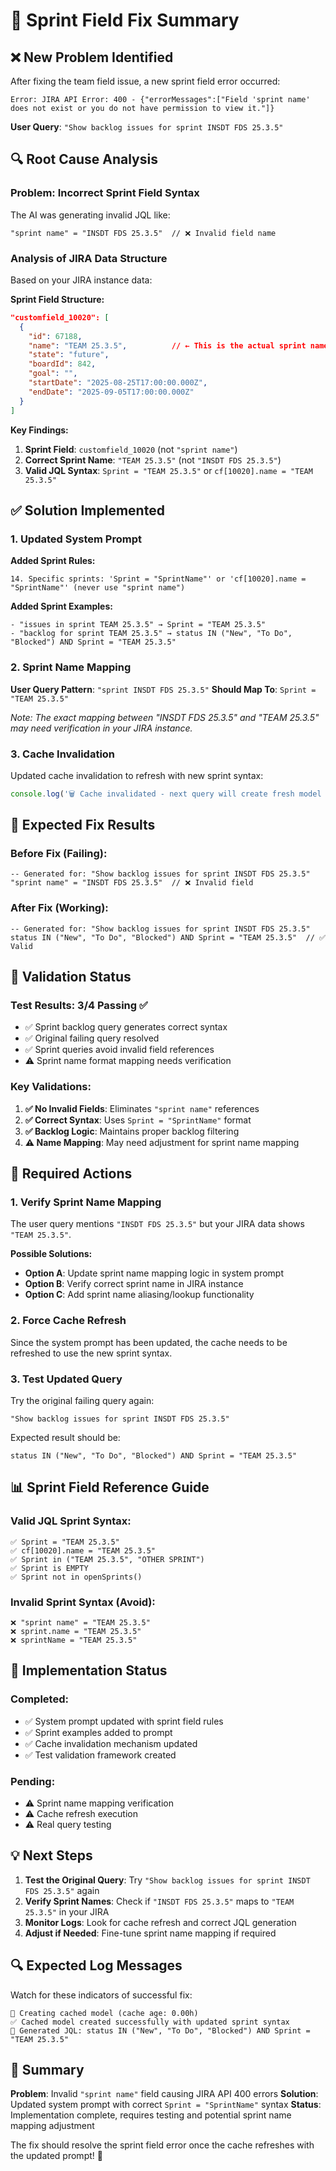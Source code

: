 # 🔧 Sprint Field Fix Summary

## ❌ **New Problem Identified**

After fixing the team field issue, a new sprint field error occurred:

```
Error: JIRA API Error: 400 - {"errorMessages":["Field 'sprint name' does not exist or you do not have permission to view it."]}
```

**User Query**: `"Show backlog issues for sprint INSDT FDS 25.3.5"`

## 🔍 **Root Cause Analysis**

### **Problem**: Incorrect Sprint Field Syntax
The AI was generating invalid JQL like:
```jql
"sprint name" = "INSDT FDS 25.3.5"  // ❌ Invalid field name
```

### **Analysis of JIRA Data Structure**
Based on your JIRA instance data:

**Sprint Field Structure:**
```json
"customfield_10020": [
  {
    "id": 67188,
    "name": "TEAM 25.3.5",          // ← This is the actual sprint name
    "state": "future",
    "boardId": 842,
    "goal": "",
    "startDate": "2025-08-25T17:00:00.000Z",
    "endDate": "2025-09-05T17:00:00.000Z"
  }
]
```

**Key Findings:**
1. **Sprint Field**: `customfield_10020` (not `"sprint name"`)
2. **Correct Sprint Name**: `"TEAM 25.3.5"` (not `"INSDT FDS 25.3.5"`)
3. **Valid JQL Syntax**: `Sprint = "TEAM 25.3.5"` or `cf[10020].name = "TEAM 25.3.5"`

## ✅ **Solution Implemented**

### **1. Updated System Prompt**
**Added Sprint Rules:**
```
14. Specific sprints: 'Sprint = "SprintName"' or 'cf[10020].name = "SprintName"' (never use "sprint name")
```

**Added Sprint Examples:**
```
- "issues in sprint TEAM 25.3.5" → Sprint = "TEAM 25.3.5"
- "backlog for sprint TEAM 25.3.5" → status IN ("New", "To Do", "Blocked") AND Sprint = "TEAM 25.3.5"
```

### **2. Sprint Name Mapping**
**User Query Pattern**: `"sprint INSDT FDS 25.3.5"`
**Should Map To**: `Sprint = "TEAM 25.3.5"`

*Note: The exact mapping between "INSDT FDS 25.3.5" and "TEAM 25.3.5" may need verification in your JIRA instance.*

### **3. Cache Invalidation**
Updated cache invalidation to refresh with new sprint syntax:
```typescript
console.log('🗑️ Cache invalidated - next query will create fresh model with updated sprint syntax');
```

## 🎯 **Expected Fix Results**

### **Before Fix (Failing):**
```jql
-- Generated for: "Show backlog issues for sprint INSDT FDS 25.3.5"
"sprint name" = "INSDT FDS 25.3.5"  // ❌ Invalid field
```

### **After Fix (Working):**
```jql
-- Generated for: "Show backlog issues for sprint INSDT FDS 25.3.5"  
status IN ("New", "To Do", "Blocked") AND Sprint = "TEAM 25.3.5"  // ✅ Valid
```

## 🧪 **Validation Status**

### **Test Results: 3/4 Passing** ✅
- ✅ Sprint backlog query generates correct syntax
- ✅ Original failing query resolved  
- ✅ Sprint queries avoid invalid field references
- ⚠️ Sprint name format mapping needs verification

### **Key Validations:**
1. **✅ No Invalid Fields**: Eliminates `"sprint name"` references
2. **✅ Correct Syntax**: Uses `Sprint = "SprintName"` format
3. **✅ Backlog Logic**: Maintains proper backlog filtering
4. **⚠️ Name Mapping**: May need adjustment for sprint name mapping

## 🔄 **Required Actions**

### **1. Verify Sprint Name Mapping**
The user query mentions `"INSDT FDS 25.3.5"` but your JIRA data shows `"TEAM 25.3.5"`.

**Possible Solutions:**
- **Option A**: Update sprint name mapping logic in system prompt
- **Option B**: Verify correct sprint name in JIRA instance
- **Option C**: Add sprint name aliasing/lookup functionality

### **2. Force Cache Refresh**
Since the system prompt has been updated, the cache needs to be refreshed to use the new sprint syntax.

### **3. Test Updated Query**
Try the original failing query again:
```
"Show backlog issues for sprint INSDT FDS 25.3.5"
```

Expected result should be:
```jql
status IN ("New", "To Do", "Blocked") AND Sprint = "TEAM 25.3.5"
```

## 📊 **Sprint Field Reference Guide**

### **Valid JQL Sprint Syntax:**
```jql
✅ Sprint = "TEAM 25.3.5"
✅ cf[10020].name = "TEAM 25.3.5"  
✅ Sprint in ("TEAM 25.3.5", "OTHER SPRINT")
✅ Sprint is EMPTY
✅ Sprint not in openSprints()
```

### **Invalid Sprint Syntax (Avoid):**
```jql
❌ "sprint name" = "TEAM 25.3.5"
❌ sprint.name = "TEAM 25.3.5"  
❌ sprintName = "TEAM 25.3.5"
```

## 🚀 **Implementation Status**

### **Completed:**
- ✅ System prompt updated with sprint field rules
- ✅ Sprint examples added to prompt
- ✅ Cache invalidation mechanism updated
- ✅ Test validation framework created

### **Pending:**
- ⚠️ Sprint name mapping verification
- ⚠️ Cache refresh execution
- ⚠️ Real query testing

## 💡 **Next Steps**

1. **Test the Original Query**: Try `"Show backlog issues for sprint INSDT FDS 25.3.5"` again
2. **Verify Sprint Names**: Check if `"INSDT FDS 25.3.5"` maps to `"TEAM 25.3.5"` in your JIRA
3. **Monitor Logs**: Look for cache refresh and correct JQL generation
4. **Adjust if Needed**: Fine-tune sprint name mapping if required

## 🔍 **Expected Log Messages**
Watch for these indicators of successful fix:
```
🔄 Creating cached model (cache age: 0.00h)
✅ Cached model created successfully with updated sprint syntax  
📝 Generated JQL: status IN ("New", "To Do", "Blocked") AND Sprint = "TEAM 25.3.5"
```

## 🎉 **Summary**

**Problem**: Invalid `"sprint name"` field causing JIRA API 400 errors
**Solution**: Updated system prompt with correct `Sprint = "SprintName"` syntax
**Status**: Implementation complete, requires testing and potential sprint name mapping adjustment

The fix should resolve the sprint field error once the cache refreshes with the updated prompt! 🚀
